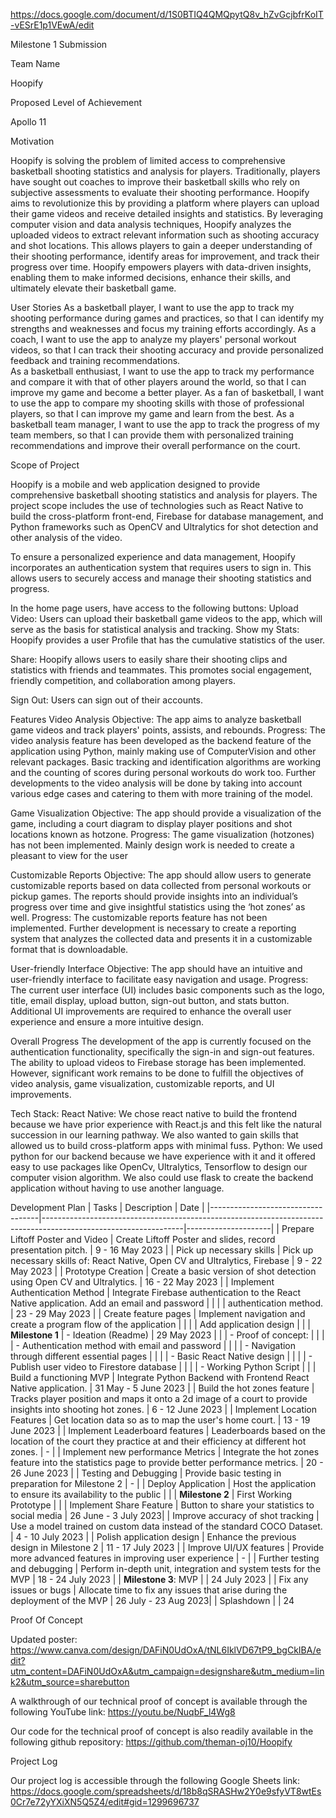 https://docs.google.com/document/d/1S0BTIQ4QMQpytQ8v_hZvGcjbfrKoIT-vESrE1p1VEwA/edit

Milestone 1 Submission

Team Name

Hoopify

Proposed Level of Achievement

Apollo 11

Motivation

Hoopify is solving the problem of limited access to comprehensive basketball shooting statistics and analysis for players. Traditionally, players have sought out coaches to improve their basketball skills who rely on subjective assessments to evaluate their shooting performance. Hoopify aims to revolutionize this by providing a platform where players can upload their game videos and receive detailed insights and statistics. By leveraging computer vision and data analysis techniques, Hoopify analyzes the uploaded videos to extract relevant information such as shooting accuracy and shot locations. This allows players to gain a deeper understanding of their shooting performance, identify areas for improvement, and track their progress over time. Hoopify empowers players with data-driven insights, enabling them to make informed decisions, enhance their skills, and ultimately elevate their basketball game.

User Stories
As a basketball player, I want to use the app to track my shooting performance during games and practices, so that I can identify my strengths and weaknesses and focus my training efforts accordingly.
As a coach, I want to use the app to analyze my players' personal workout videos, so that I can track their shooting accuracy and provide personalized feedback and training recommendations.  
As a basketball enthusiast, I want to use the app to track my performance and compare it with that of other players around the world, so that I can improve my game and become a better player. 
As a fan of basketball, I want to use the app to compare my shooting skills with those of professional players, so that I can improve my game and learn from the best. 
As a basketball team manager, I want to use the app to track the progress of my team members, so that I can provide them with personalized training recommendations and improve their overall performance on the court. 

Scope of Project

Hoopify is a mobile and web application designed to provide comprehensive basketball shooting statistics and analysis for players. The project scope includes the use of technologies such as React Native to build the cross-platform front-end, Firebase for database management, and Python frameworks such as OpenCV and Ultralytics for shot detection and other analysis of the video.

To ensure a personalized experience and data management, Hoopify incorporates an authentication system that requires users to sign in. This allows users to securely access and manage their shooting statistics and progress.

In the home page users, have access to the following buttons:
Upload Video: Users can upload their basketball game videos to the app, which will serve as the basis for statistical analysis and tracking.
Show my Stats: Hoopify provides a user Profile that has the cumulative statistics of the user.

Share: Hoopify allows users to easily share their shooting clips and statistics with friends and teammates. This promotes social engagement, friendly competition, and collaboration among players.

Sign Out: Users can sign out of their accounts.

Features
Video Analysis
Objective: The app aims to analyze basketball game videos and track players' points, assists, and rebounds.
Progress: The video analysis feature has been developed as the backend feature of the application using Python, mainly making use of ComputerVision and other relevant packages. Basic tracking and identification algorithms are working and the counting of scores during personal workouts do work too. Further developments to the video analysis will be done by taking into account various edge cases and catering to them with more training of the model.

Game Visualization
Objective: The app should provide a visualization of the game, including a court diagram to display player positions and shot locations known as hotzone.
Progress: The game visualization (hotzones) has not been implemented. Mainly design work is needed to create a pleasant to view for the user

Customizable Reports
Objective: The app should allow users to generate customizable reports based on data collected from personal workouts or pickup games. The reports should provide insights into an individual’s progress over time and give insightful statistics using the ‘hot zones’ as well.
Progress: The customizable reports feature has not been implemented. Further development is necessary to create a reporting system that analyzes the collected data and presents it in a customizable format that is downloadable.


User-friendly Interface
Objective: The app should have an intuitive and user-friendly interface to facilitate easy navigation and usage.
Progress: The current user interface (UI) includes basic components such as the logo, title, email display, upload button, sign-out button, and stats button. Additional UI improvements are required to enhance the overall user experience and ensure a more intuitive design.

Overall Progress
The development of the app is currently focused on the authentication functionality, specifically the sign-in and sign-out features. The ability to upload videos to Firebase storage has been implemented. However, significant work remains to be done to fulfill the objectives of video analysis, game visualization, customizable reports, and UI improvements.

Tech Stack:
React Native: We chose react native to build the frontend because we have prior experience with React.js and this felt like the natural succession in our learning pathway. We also wanted to gain skills that allowed us to build cross-platform apps with minimal fuss.
Python: We used python for our backend because we have experience with it and it offered easy to use packages like OpenCv, Ultralytics, Tensorflow to design our computer vision algorithm. We also could use flask to create the backend application without having to use another language.

Development Plan
| Tasks                             | Description                                                                                                     | Date                |
|-----------------------------------|-----------------------------------------------------------------------------------------------------------------|---------------------|
| Prepare Liftoff Poster and Video  | Create Liftoff Poster and slides, record presentation pitch.                                                    | 9 - 16 May 2023     |
| Pick up necessary skills          | Pick up necessary skills of: React Native, Open CV and Ultralytics, Firebase                                    | 9 - 22 May 2023     |
| Prototype Creation                | Create a basic version of shot detection using Open CV and Ultralytics.                                         | 16 - 22 May 2023    |
| Implement Authentication Method   | Integrate Firebase authentication to the React Native application. Add an email and password                    |                     |
|                                   | authentication method.                                                                                          | 23 - 29 May 2023    |
| Create feature pages              | Implement navigation and create a program flow of the application                                               |                     |
|                                   | Add application design                                                                                          |                     |
| **Milestone 1**                   | - Ideation (Readme)                                                                                             | 29 May 2023         |
|                                   | - Proof of concept:                                                                                             |                     |
|                                   |   - Authentication method with email and password                                                               |                     |
|                                   |   - Navigation through different essential pages                                                                |                     |
|                                   |   - Basic React Native design                                                                                   |                     |
|                                   |   - Publish user video to Firestore database                                                                    |                     |
|                                   |   - Working Python Script                                                                                       |                     |
| Build a functioning MVP           | Integrate Python Backend with Frontend React Native application.                                                | 31 May - 5 June 2023 |
| Build the hot zones feature       | Tracks player position and maps it onto a 2d image of a court to provide insights into shooting hot zones.      | 6 - 12 June 2023    |
| Implement Location Features       | Get location data so as to map the user's home court.                                                           | 13 - 19 June 2023   |
| Implement Leaderboard features    | Leaderboards based on the location of the court they practice at and their efficiency at different hot zones.   | -                   |
| Implement new performance Metrics | Integrate the hot zones feature into the statistics page to provide better performance metrics.                 | 20 - 26 June 2023   |
| Testing and Debugging             | Provide basic testing in preparation for Milestone 2                                                            | -                   |
| Deploy Application                | Host the application to ensure its availability to the public                                                   |                     |
| **Milestone 2**                   | First Working Prototype                                                                                         |                     |
| Implement Share Feature           | Button to share your statistics to social media                                                                 | 26 June - 3 July 2023|
| Improve accuracy of shot tracking | Use a model trained on custom data instead of the standard COCO Dataset.                                        | 4 - 10 July 2023    |
| Polish application design         | Enhance the previous design in Milestone 2                                                                      | 11 - 17 July 2023   |
| Improve UI/UX features            | Provide more advanced features in improving user experience                                                     | -                   |
| Further testing and debugging     | Perform in-depth unit, integration and system tests for the MVP                                                 | 18 - 24 July 2023   |
| **Milestone 3**: MVP              |                                                                                                                 | 24 July 2023        |
| Fix any issues or bugs            | Allocate time to fix any issues that arise during the deployment of the MVP                                     | 26 July - 23 Aug 2023|
| Splashdown                        |                                                                                                                 | 24



Proof Of Concept

Updated poster:
https://www.canva.com/design/DAFiN0UdOxA/tNL6IklVD67tP9_bgCkIBA/edit?utm_content=DAFiN0UdOxA&utm_campaign=designshare&utm_medium=link2&utm_source=sharebutton

A walkthrough of our technical proof of concept is available through the following YouTube link:
https://youtu.be/NuqbF_l4Wg8

Our code for the technical proof of concept is also readily available in the following github repository:
https://github.com/theman-oj10/Hoopify


Project Log

Our project log is accessible through the following Google Sheets link:
https://docs.google.com/spreadsheets/d/18b8qSRASHw2Y0e9sfyVT8wtEs0Cr7e72yYXiXN5Q5Z4/edit#gid=1299696737

